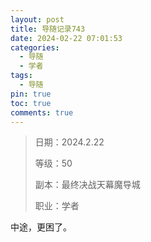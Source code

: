 ```yaml
---
layout: post
title: 导随记录743
date: 2024-02-22 07:01:53
categories:
  - 导随
  - 学者
tags:
  - 导随
pin: true
toc: true
comments: true
---
```

> 日期：2024.2.22
>
> 等级：50
>
> 副本：最终决战天幕魔导城
>
> 职业：学者

中途，更困了。